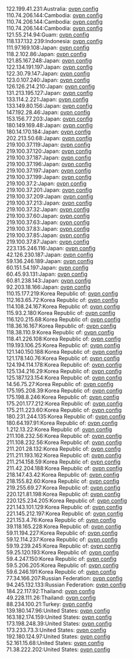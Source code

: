 122.199.41.231:Australia: [ovpn config](vpn/122_199_41_231.ovpn)  
110.74.206.144:Cambodia: [ovpn config](vpn/110_74_206_144.ovpn)  
110.74.206.144:Cambodia: [ovpn config](vpn/110_74_206_144.ovpn)  
110.74.206.144:Cambodia: [ovpn config](vpn/110_74_206_144.ovpn)  
121.55.214.94:Guam: [ovpn config](vpn/121_55_214_94.ovpn)  
118.137.132.239:Indonesia: [ovpn config](vpn/118_137_132_239.ovpn)  
111.97.169.108:Japan: [ovpn config](vpn/111_97_169_108.ovpn)  
118.2.102.86:Japan: [ovpn config](vpn/118_2_102_86.ovpn)  
121.85.167.248:Japan: [ovpn config](vpn/121_85_167_248.ovpn)  
122.134.191.197:Japan: [ovpn config](vpn/122_134_191_197.ovpn)  
122.30.79.147:Japan: [ovpn config](vpn/122_30_79_147.ovpn)  
123.0.107.240:Japan: [ovpn config](vpn/123_0_107_240.ovpn)  
126.126.214.210:Japan: [ovpn config](vpn/126_126_214_210.ovpn)  
131.213.195.127:Japan: [ovpn config](vpn/131_213_195_127.ovpn)  
133.114.2.221:Japan: [ovpn config](vpn/133_114_2_221.ovpn)  
133.149.80.156:Japan: [ovpn config](vpn/133_149_80_156.ovpn)  
147.192.28.46:Japan: [ovpn config](vpn/147_192_28_46.ovpn)  
153.156.77.203:Japan: [ovpn config](vpn/153_156_77_203.ovpn)  
180.149.169.48:Japan: [ovpn config](vpn/180_149_169_48.ovpn)  
180.14.170.184:Japan: [ovpn config](vpn/180_14_170_184.ovpn)  
202.213.50.68:Japan: [ovpn config](vpn/202_213_50_68.ovpn)  
219.100.37.119:Japan: [ovpn config](vpn/219_100_37_119.ovpn)  
219.100.37.120:Japan: [ovpn config](vpn/219_100_37_120.ovpn)  
219.100.37.187:Japan: [ovpn config](vpn/219_100_37_187.ovpn)  
219.100.37.196:Japan: [ovpn config](vpn/219_100_37_196.ovpn)  
219.100.37.197:Japan: [ovpn config](vpn/219_100_37_197.ovpn)  
219.100.37.199:Japan: [ovpn config](vpn/219_100_37_199.ovpn)  
219.100.37.2:Japan: [ovpn config](vpn/219_100_37_2.ovpn)  
219.100.37.201:Japan: [ovpn config](vpn/219_100_37_201.ovpn)  
219.100.37.209:Japan: [ovpn config](vpn/219_100_37_209.ovpn)  
219.100.37.213:Japan: [ovpn config](vpn/219_100_37_213.ovpn)  
219.100.37.32:Japan: [ovpn config](vpn/219_100_37_32.ovpn)  
219.100.37.60:Japan: [ovpn config](vpn/219_100_37_60.ovpn)  
219.100.37.63:Japan: [ovpn config](vpn/219_100_37_63.ovpn)  
219.100.37.83:Japan: [ovpn config](vpn/219_100_37_83.ovpn)  
219.100.37.85:Japan: [ovpn config](vpn/219_100_37_85.ovpn)  
219.100.37.87:Japan: [ovpn config](vpn/219_100_37_87.ovpn)  
223.135.246.116:Japan: [ovpn config](vpn/223_135_246_116.ovpn)  
42.126.230.187:Japan: [ovpn config](vpn/42_126_230_187.ovpn)  
59.136.246.189:Japan: [ovpn config](vpn/59_136_246_189.ovpn)  
60.151.54.197:Japan: [ovpn config](vpn/60_151_54_197.ovpn)  
60.45.93.131:Japan: [ovpn config](vpn/60_45_93_131.ovpn)  
60.81.238.143:Japan: [ovpn config](vpn/60_81_238_143.ovpn)  
92.203.18.166:Japan: [ovpn config](vpn/92_203_18_166.ovpn)  
110.15.177.219:Korea Republic of: [ovpn config](vpn/110_15_177_219.ovpn)  
112.163.65.72:Korea Republic of: [ovpn config](vpn/112_163_65_72.ovpn)  
114.108.24.167:Korea Republic of: [ovpn config](vpn/114_108_24_167.ovpn)  
115.93.2.180:Korea Republic of: [ovpn config](vpn/115_93_2_180.ovpn)  
116.120.215.68:Korea Republic of: [ovpn config](vpn/116_120_215_68.ovpn)  
118.36.16.167:Korea Republic of: [ovpn config](vpn/118_36_16_167.ovpn)  
118.38.110.9:Korea Republic of: [ovpn config](vpn/118_38_110_9.ovpn)  
118.41.226.108:Korea Republic of: [ovpn config](vpn/118_41_226_108.ovpn)  
119.193.106.25:Korea Republic of: [ovpn config](vpn/119_193_106_25.ovpn)  
121.140.150.188:Korea Republic of: [ovpn config](vpn/121_140_150_188.ovpn)  
121.178.140.76:Korea Republic of: [ovpn config](vpn/121_178_140_76.ovpn)  
124.194.114.178:Korea Republic of: [ovpn config](vpn/124_194_114_178.ovpn)  
125.134.216.29:Korea Republic of: [ovpn config](vpn/125_134_216_29.ovpn)  
125.187.123.154:Korea Republic of: [ovpn config](vpn/125_187_123_154.ovpn)  
14.56.75.27:Korea Republic of: [ovpn config](vpn/14_56_75_27.ovpn)  
175.195.208.39:Korea Republic of: [ovpn config](vpn/175_195_208_39.ovpn)  
175.198.8.246:Korea Republic of: [ovpn config](vpn/175_198_8_246.ovpn)  
175.201.177.212:Korea Republic of: [ovpn config](vpn/175_201_177_212.ovpn)  
175.211.223.60:Korea Republic of: [ovpn config](vpn/175_211_223_60.ovpn)  
180.231.244.135:Korea Republic of: [ovpn config](vpn/180_231_244_135.ovpn)  
180.64.197.91:Korea Republic of: [ovpn config](vpn/180_64_197_91.ovpn)  
1.212.13.22:Korea Republic of: [ovpn config](vpn/1_212_13_22.ovpn)  
211.108.232.56:Korea Republic of: [ovpn config](vpn/211_108_232_56.ovpn)  
211.108.232.56:Korea Republic of: [ovpn config](vpn/211_108_232_56.ovpn)  
211.201.28.132:Korea Republic of: [ovpn config](vpn/211_201_28_132.ovpn)  
211.211.193.162:Korea Republic of: [ovpn config](vpn/211_211_193_162.ovpn)  
211.214.158.59:Korea Republic of: [ovpn config](vpn/211_214_158_59.ovpn)  
211.42.204.188:Korea Republic of: [ovpn config](vpn/211_42_204_188.ovpn)  
218.147.43.42:Korea Republic of: [ovpn config](vpn/218_147_43_42.ovpn)  
218.155.82.60:Korea Republic of: [ovpn config](vpn/218_155_82_60.ovpn)  
219.255.69.27:Korea Republic of: [ovpn config](vpn/219_255_69_27.ovpn)  
220.121.81.198:Korea Republic of: [ovpn config](vpn/220_121_81_198.ovpn)  
220.125.234.205:Korea Republic of: [ovpn config](vpn/220_125_234_205.ovpn)  
221.143.101.129:Korea Republic of: [ovpn config](vpn/221_143_101_129.ovpn)  
221.145.212.197:Korea Republic of: [ovpn config](vpn/221_145_212_197.ovpn)  
221.153.4.76:Korea Republic of: [ovpn config](vpn/221_153_4_76.ovpn)  
39.118.165.228:Korea Republic of: [ovpn config](vpn/39_118_165_228.ovpn)  
59.11.194.227:Korea Republic of: [ovpn config](vpn/59_11_194_227.ovpn)  
59.12.114.237:Korea Republic of: [ovpn config](vpn/59_12_114_237.ovpn)  
59.19.239.245:Korea Republic of: [ovpn config](vpn/59_19_239_245.ovpn)  
59.25.120.193:Korea Republic of: [ovpn config](vpn/59_25_120_193.ovpn)  
59.4.247.150:Korea Republic of: [ovpn config](vpn/59_4_247_150.ovpn)  
59.5.206.205:Korea Republic of: [ovpn config](vpn/59_5_206_205.ovpn)  
59.6.246.191:Korea Republic of: [ovpn config](vpn/59_6_246_191.ovpn)  
77.34.166.207:Russian Federation: [ovpn config](vpn/77_34_166_207.ovpn)  
94.245.132.133:Russian Federation: [ovpn config](vpn/94_245_132_133.ovpn)  
184.22.117.92:Thailand: [ovpn config](vpn/184_22_117_92.ovpn)  
49.228.111.26:Thailand: [ovpn config](vpn/49_228_111_26.ovpn)  
88.234.100.21:Turkey: [ovpn config](vpn/88_234_100_21.ovpn)  
139.180.147.96:United States: [ovpn config](vpn/139_180_147_96.ovpn)  
163.182.174.159:United States: [ovpn config](vpn/163_182_174_159.ovpn)  
173.198.248.39:United States: [ovpn config](vpn/173_198_248_39.ovpn)  
173.233.73.3:United States: [ovpn config](vpn/173_233_73_3.ovpn)  
192.180.124.97:United States: [ovpn config](vpn/192_180_124_97.ovpn)  
52.161.15.68:United States: [ovpn config](vpn/52_161_15_68.ovpn)  
71.38.222.202:United States: [ovpn config](vpn/71_38_222_202.ovpn)  
